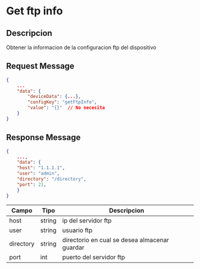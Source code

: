 # Get ftp info

## Descripcion

Obtener la informacion de la configuracion ftp del dispositivo

## Request Message

```json
{
    ...
    "data": {
        "deviceData": {...},
        "configKey": "getFtpInfo",
        "value": "{}"  // No necesita
    }
}
```



## Response Message
```json
{
    ...,
    "data": {
    "host": "1.1.1.1",
    "user": "admin",
    "directory": "/directory",
    "port": 21,
    }
}
```



| Campo | Tipo | Descripcion |
| --- | --- | --- |
| host | string | ip del servidor ftp |
| user | string | usuario ftp |
| directory | string | directorio en cual se desea almacenar guardar |
| port | int | puerto del servidor ftp |


